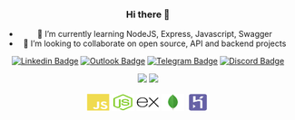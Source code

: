 <div align="center">

### Hi there 👋

- 🌱 I’m currently learning NodeJS, Express, Javascript, Swagger
- 👯 I’m looking to collaborate on open source, API and backend projects 
</div>
<div align="center">
  
[![Linkedin Badge](https://img.shields.io/badge/LinkedIn-0077B5?style=for-the-badge&logo=linkedin&logoColor=white)](https://www.linkedin.com/in/gabrielsfarias82)
[![Outlook Badge](https://img.shields.io/badge/Outlook-0078D4?style=for-the-badge&logo=microsoft-outlook&logoColor=white)](mailto:gabrielsfarias@outlook.com)
[![Telegram Badge](https://img.shields.io/badge/Telegram-2CA5E0?style=for-the-badge&logo=telegram&logoColor=white)](https://www.t.me/gabrielsfarias)
[![Discord Badge](https://img.shields.io/badge/Discord-7289DA?style=for-the-badge&logo=discord&logoColor=white)](https://discord.gg/MasJMJWQTf)
  </div>

<div align="center">
  
  <img height="180em" src="https://github-readme-stats.vercel.app/api?username=gabrielsfarias&show_icons=true&theme=light&include_all_commits=true&count_private=true"/>
  <img height="180em" src="https://github-readme-stats.vercel.app/api/top-langs/?username=gabrielsfarias&layout=compact&langs_count=16&theme=light"/>
</div>
<div align="center"><br>
  <img align="center" alt="" height="30" width="40" src="https://raw.githubusercontent.com/devicons/devicon/master/icons/javascript/javascript-plain.svg">
  <img align="center" alt="" height="30" width="40" src="https://raw.githubusercontent.com/devicons/devicon/master/icons/nodejs/nodejs-original.svg">
  <img align="center" alt="" height="30" width="40" src="https://github.com/devicons/devicon/blob/master/icons/express/express-original.svg">
  <img align="center" alt="" height="30" width="40" src="https://raw.githubusercontent.com/devicons/devicon/master/icons/mongodb/mongodb-original.svg">
  <img align="center" alt="" height="30" width="40" src="https://raw.githubusercontent.com/devicons/devicon/master/icons/heroku/heroku-plain.svg">    
</div>
      
